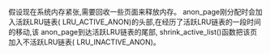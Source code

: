 假设现在系统内存紧张,需要回收一些页面来释放内存。 anon_page刚分配时会加入活跃LRU链表( LRU_ACTIVE_ANON)的头部,在经历了活跃LRU链表的一段时间的移动,该 anon_page到达活跃LRU链表的尾部, shrink_active_list()函数把该页加入不活跃LRU链表( LRU_INACTIVE_ANON)。